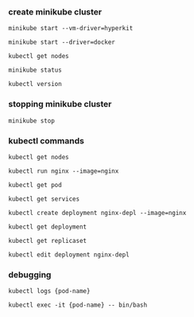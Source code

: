 ### create minikube cluster

`minikube start --vm-driver=hyperkit`

`minikube start --driver=docker`

`kubectl get nodes`

`minikube status`

`kubectl version`

### stopping minikube cluster

`minikube stop`

### kubectl commands

`kubectl get nodes`

`kubectl run nginx --image=nginx`

`kubectl get pod`

`kubectl get services`

`kubectl create deployment nginx-depl --image=nginx`

`kubectl get deployment`

`kubectl get replicaset`

`kubectl edit deployment nginx-depl`

### debugging

`kubectl logs {pod-name}`

`kubectl exec -it {pod-name} -- bin/bash`

